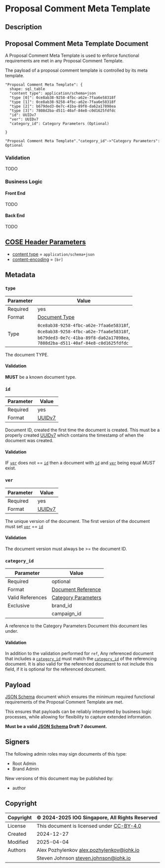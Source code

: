 # Proposal Comment Meta Template

## Description

## Proposal Comment Meta Template Document

A Proposal Comment Meta Template is used to enforce functional requirements
are met in any Proposal Comment Template.

The payload of a proposal comment template is controlled by its meta template.

```d2 layout="elk"
"Proposal Comment Meta Template": {
  shape: sql_table
  "content type": application/schema+json
  "type [0]": 0ce8ab38-9258-4fbc-a62e-7faa6e58318f
  "type [1]": 0ce8ab38-9258-4fbc-a62e-7faa6e58318f
  "type [2]": b679ded3-0e7c-41ba-89f8-da62a17898ea
  "type [3]": 7808d2ba-d511-40af-84e8-c0d1625fdfdc
  "id": UUIDv7
  "ver": UUIDv7
  "category_id": Category Parameters (Optional)

}

"Proposal Comment Meta Template"."category_id"->"Category Parameters": Optional
```

### Validation

TODO

### Business Logic

#### Front End

TODO

#### Back End

TODO

## [COSE Header Parameters][RFC9052-HeaderParameters]

* [content type](../spec.md#content-type) = `application/schema+json`
* [content-encoding](../spec.md#content-encoding) = `[br]`

## Metadata

### `type`
<!-- markdownlint-disable MD033 -->
| Parameter | Value |
| --- | --- |
| Required | yes |
| Format | [Document Type](../metadata.md#document-type) |
| Type | `0ce8ab38-9258-4fbc-a62e-7faa6e58318f`,<br/>`0ce8ab38-9258-4fbc-a62e-7faa6e58318f`,<br/>`b679ded3-0e7c-41ba-89f8-da62a17898ea`,<br/>`7808d2ba-d511-40af-84e8-c0d1625fdfdc` |
<!-- markdownlint-enable MD033 -->
The document TYPE.

#### Validation

**MUST** be a known document type.

### `id`
<!-- markdownlint-disable MD033 -->
| Parameter | Value |
| --- | --- |
| Required | yes |
| Format | [UUIDv7](../metadata.md#uuidv7) |
<!-- markdownlint-enable MD033 -->
Document ID, created the first time the document is created.
This must be a properly created [UUIDv7][RFC9562-V7] which contains the
timestamp of when the document was created.

#### Validation

IF [`ver`](../metadata.md#ver) does not == [`id`](../metadata.md#id) then a document with
[`id`](../metadata.md#id) and [`ver`](../metadata.md#ver) being equal *MUST* exist.

### `ver`
<!-- markdownlint-disable MD033 -->
| Parameter | Value |
| --- | --- |
| Required | yes |
| Format | [UUIDv7](../metadata.md#uuidv7) |
<!-- markdownlint-enable MD033 -->
The unique version of the document.
The first version of the document must set [`ver`](../metadata.md#ver) == [`id`](../metadata.md#id)

#### Validation

The document version must always be >= the document ID.

### `category_id`
<!-- markdownlint-disable MD033 -->
| Parameter | Value |
| --- | --- |
| Required | optional |
| Format | [Document Reference](../metadata.md#document-reference) |
| Valid References | [Category Parameters](category_parameters.md) |
| Exclusive |  brand_id  |
|  |  campaign_id  |
<!-- markdownlint-enable MD033 -->
A reference to the Category Parameters Document this document lies under.

#### Validation

In addition to the validation performed for `ref`,
Any referenced document that includes a [`category_id`](../metadata.md#category_id) must match the
[`category_id`](../metadata.md#category_id) of the referencing document.
It is also valid for the referenced document to not include this field, if it is
optional for the referenced document.

## Payload

[JSON Schema] document which ensures the minimum required functional requirements
of the Proposal Comment Template are met.

This ensures that payloads can be reliably interpreted by business logic processes,
while allowing for flexibility to capture extended information.

**Must be a valid [JSON Schema] Draft 7 document.**

## Signers

The following admin roles may sign documents of this type:

* Root Admin
* Brand Admin

New versions of this document may be published by:

* author

## Copyright

| Copyright | :copyright: 2024-2025 IOG Singapore, All Rights Reserved |
| --- | --- |
| License | This document is licensed under [CC-BY-4.0] |
| Created | 2024-12-27 |
| Modified | 2025-04-04 |
| Authors | Alex Pozhylenkov <alex.pozhylenkov@iohk.io> |
| | Steven Johnson <steven.johnson@iohk.io> |

[RFC9052-HeaderParameters]: https://www.rfc-editor.org/rfc/rfc8152#section-3.1
[JSON Schema]: https://json-schema.org/draft-07
[CC-BY-4.0]: https://creativecommons.org/licenses/by/4.0/legalcode
[RFC9562-V7]: https://www.rfc-editor.org/rfc/rfc9562.html#name-uuid-version-7
